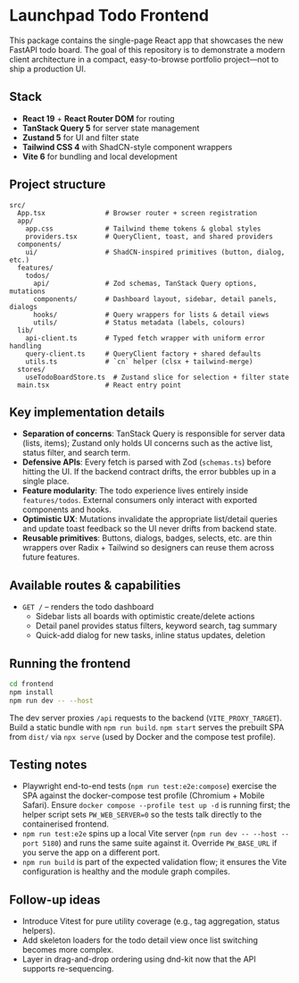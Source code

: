 # Launchpad Todo Frontend

This package contains the single-page React app that showcases the new FastAPI todo board. The goal of this repository is to demonstrate a modern client architecture in a compact, easy-to-browse portfolio project—not to ship a production UI.

## Stack

- **React 19** + **React Router DOM** for routing
- **TanStack Query 5** for server state management
- **Zustand 5** for UI and filter state
- **Tailwind CSS 4** with ShadCN-style component wrappers
- **Vite 6** for bundling and local development

## Project structure

```text
src/
  App.tsx               # Browser router + screen registration
  app/
    app.css             # Tailwind theme tokens & global styles
    providers.tsx       # QueryClient, toast, and shared providers
  components/
    ui/                 # ShadCN-inspired primitives (button, dialog, etc.)
  features/
    todos/
      api/              # Zod schemas, TanStack Query options, mutations
      components/       # Dashboard layout, sidebar, detail panels, dialogs
      hooks/            # Query wrappers for lists & detail views
      utils/            # Status metadata (labels, colours)
  lib/
    api-client.ts       # Typed fetch wrapper with uniform error handling
    query-client.ts     # QueryClient factory + shared defaults
    utils.ts            # `cn` helper (clsx + tailwind-merge)
  stores/
    useTodoBoardStore.ts  # Zustand slice for selection + filter state
  main.tsx              # React entry point
```

## Key implementation details

- **Separation of concerns**: TanStack Query is responsible for server data (lists, items); Zustand only holds UI concerns such as the active list, status filter, and search term.
- **Defensive APIs**: Every fetch is parsed with Zod (`schemas.ts`) before hitting the UI. If the backend contract drifts, the error bubbles up in a single place.
- **Feature modularity**: The todo experience lives entirely inside `features/todos`. External consumers only interact with exported components and hooks.
- **Optimistic UX**: Mutations invalidate the appropriate list/detail queries and update toast feedback so the UI never drifts from backend state.
- **Reusable primitives**: Buttons, dialogs, badges, selects, etc. are thin wrappers over Radix + Tailwind so designers can reuse them across future features.

## Available routes & capabilities

- `GET /` – renders the todo dashboard
  - Sidebar lists all boards with optimistic create/delete actions
  - Detail panel provides status filters, keyword search, tag summary
  - Quick-add dialog for new tasks, inline status updates, deletion

## Running the frontend

```bash
cd frontend
npm install
npm run dev -- --host
```

The dev server proxies `/api` requests to the backend (`VITE_PROXY_TARGET`). Build a static bundle with `npm run build`. `npm start` serves the prebuilt SPA from `dist/` via `npx serve` (used by Docker and the compose test profile).

## Testing notes

- Playwright end-to-end tests (`npm run test:e2e:compose`) exercise the SPA against the docker-compose test profile (Chromium + Mobile Safari). Ensure `docker compose --profile test up -d` is running first; the helper script sets `PW_WEB_SERVER=0` so the tests talk directly to the containerised frontend.
- `npm run test:e2e` spins up a local Vite server (`npm run dev -- --host --port 5180`) and runs the same suite against it. Override `PW_BASE_URL` if you serve the app on a different port.
- `npm run build` is part of the expected validation flow; it ensures the Vite configuration is healthy and the module graph compiles.

## Follow-up ideas

- Introduce Vitest for pure utility coverage (e.g., tag aggregation, status helpers).
- Add skeleton loaders for the todo detail view once list switching becomes more complex.
- Layer in drag-and-drop ordering using dnd-kit now that the API supports re-sequencing.
